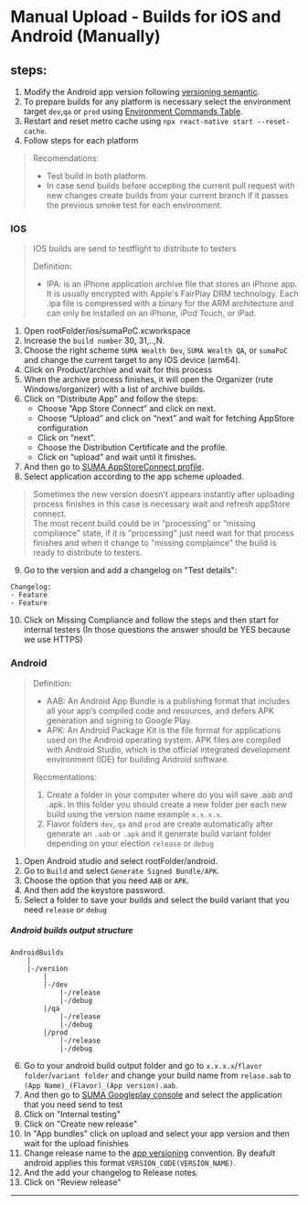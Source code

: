 
# Manual Upload - Builds for iOS and Android (Manually)

## steps:

1. Modify the Android app version following [versioning semantic]().
1. To prepare builds for any platform is necessary select the environment target `dev`,`qa` or `prod` using [Environment Commands Table]().
2. Restart and reset metro cache using `npx react-native start --reset-cache`.
3. Follow steps for each platform

>Recomendations:
> - Test build in both platform.
> - In case send builds before accepting the current pull request with new changes create builds from your current branch if it passes the previous smoke test for each environment.

### IOS
> IOS builds are send to testflight to distribute to testers 
>
> Definition:
> - IPA: is an iPhone application archive file that stores an iPhone app. It is usually encrypted with Apple's FairPlay DRM technology. Each .ipa file is compressed with a binary for the ARM architecture and can only be installed on an iPhone, iPod Touch, or iPad.

1. Open rootFolder/ios/sumaPoC.xcworkspace
1. Increase the `build number` 30, 31,..,N.  
2. Choose the right scheme `SUMA Wealth Dev`, `SUMA Wealth QA`, or `sumaPoC` and change the current target to any IOS device (arm64).
3. Click on Product/archive and wait for this process
4. When the archive process finishes, it will open the Organizer (rute Windows/organizer) with a list of archive builds.
5. Click on “Distribute App” and follow the steps: 
	- Choose “App Store Connect” and click on next.
	- Choose “Upload” and click on “next” and wait for fetching AppStore configuration
	- Click on “next”.
	- Choose the Distribution Certificate and the profile.
	- Click on “upload” and wait until it finishes.
7. And then go to [SUMA AppStoreConnect profile](https://appstoreconnect.apple.com/apps).
8. Select application according to the app scheme uploaded.
> Sometimes the new version doesn't appears instantly after uploading process finishes in this case is necessary wait and refresh appStore connect.  
> The most recent build could be in “processing” or “missing compliance” state, if it is "processing" just need wait for that process finishes and when it change to "missing complaince" the build is ready to distribute to testers.

9. Go to the version and add a changelog on "Test details":
```
Changelog:
- Feature
- Feature
```
10. Click on Missing Compliance and follow the steps and then start for internal testers (In those questions the answer should be YES because we use HTTPS)

### Android

> Definition:
> - AAB: An Android App Bundle is a publishing format that includes all your app’s compiled code and resources, and defers APK generation and signing to Google Play.
> - APK: An Android Package Kit is the file format for applications used on the Android operating system. APK files are compiled with Android Studio, which is the official integrated development environment (IDE) for building Android software.
> 
> Recomentations: 
> 1. Create a folder in your computer where do you will save .aab and .apk. In this folder you should create a new folder per each new build using the version name example `x.x.x.x`. 
> 2. Flavor folders `dev`, `qa` and `prod` are create automatically after generate an `.aab` or `.apk` and it generate build variant folder depending on your election `release` or `debug`



1. Open Android studio and select rootFolder/android.
2. Go to `Build` and select `Generate Signed Bundle/APK`.
3. Choose the option that you need `AAB` or `APK`.
4. And then add the keystore password.
5. Select a folder to save your builds and select the build variant that you need `release` or `debug`

##### Android builds output structure
```
AndroidBuilds
	|
	|-/version
		|
		|-/dev
			|-/release
			|-/debug
		|/qa
			|-/release
			|-/debug
		|/prod
			|-/release
			|-/debug
```
6. Go to your android build output folder and go to `x.x.x.x`/`flavor folder`/`variant folder`
and change your build name from `relase.aab` to `(App Name)_(Flavor)_(App version).aab`.
7. And then go to [SUMA Googleplay console](https://play.google.com/console/developers/app/releases/overview) and select the application that you need send to test
8. Click on "Internal testing"
9. Click on "Create new release"
9. In "App bundles" click on upload and select your app version and then wait for the upload finishies
11. Change release name to the [app versioning]() convention. By deafult android applies this format `VERSION_CODE(VERSION_NAME)`.
12. And the add your changelog to Release notes.
13. Click on "Review release"





-----

